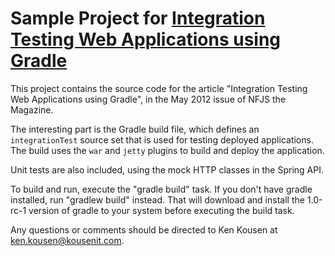 Sample Project for [Integration Testing Web Applications using Gradle][article]
======================================================================

[article]: http://www.nofluffjuststuff.com/home/magazine_subscribe?id=33 "NFJS the Magazine, May 2012"

This project contains the source code for the article "Integration Testing Web Applications using Gradle", in the May 2012 issue of NFJS the Magazine.

The interesting part is the Gradle build file, which defines an `integrationTest` source set that is used for testing deployed applications. The build uses the `war` and `jetty` plugins to build and deploy the application.

Unit tests are also included, using the mock HTTP classes in the Spring API.

To build and run, execute the "gradle build" task. If you don't have gradle installed, run "gradlew build" instead. That will download and install the 1.0-rc-1 version of gradle to your system before executing the build task.

Any questions or comments should be directed to Ken Kousen at [ken.kousen@kousenit.com](mailto:ken.kousen@kousenit.com "Email Ken Kousen").